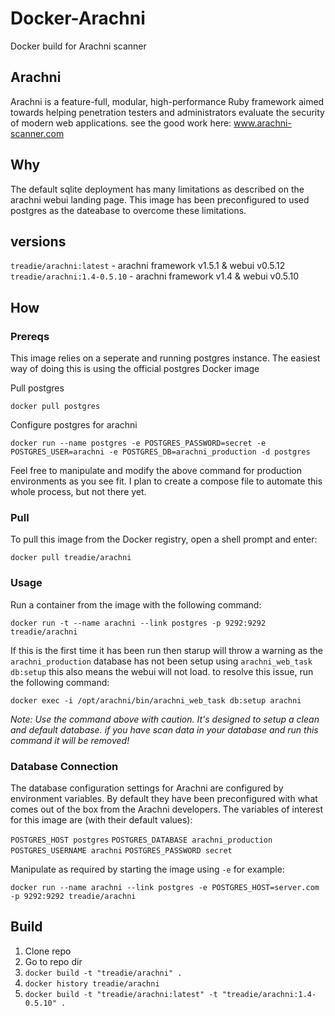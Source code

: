 # Docker-Arachni
Docker build for Arachni scanner

## Arachni
Arachni is a feature-full, modular, high-performance Ruby framework aimed towards helping penetration testers and administrators evaluate the security of modern web applications. see the good work here: www.arachni-scanner.com

## Why
The default sqlite deployment has many limitations as described on the arachni webui landing page. This image has been preconfigured to used postgres as the dateabase to overcome these limitations.

## versions
`treadie/arachni:latest` - arachni framework v1.5.1 & webui v0.5.12
`treadie/arachni:1.4-0.5.10` - arachni framework v1.4 & webui v0.5.10

## How

### Prereqs
This image relies on a seperate and running postgres instance. The easiest way of doing this is using the official postgres Docker image

Pull postgres

`docker pull postgres`

Configure postgres for arachni

`docker run --name postgres -e POSTGRES_PASSWORD=secret -e POSTGRES_USER=arachni -e POSTGRES_DB=arachni_production -d postgres`

Feel free to manipulate and modify the above command for production environments as you see fit. I plan to create a compose file to automate this whole process, but not there yet.

### Pull
To pull this image from the Docker registry, open a shell prompt and enter:

`docker pull treadie/arachni`

### Usage
Run a container from the image with the following command:

`docker run -t --name arachni --link postgres -p 9292:9292 treadie/arachni`

If this is the first time it has been run then starup will throw a warning as the `arachni_production` database has not been setup using `arachni_web_task db:setup` this also means the webui will not load. to resolve this issue, run the following command: 

`docker exec -i /opt/arachni/bin/arachni_web_task db:setup arachni`

_Note: Use the command above with caution. It's designed to setup a clean and default database. if you have scan data in your database and run this command it will be removed!_

### Database Connection
The database configuration settings for Arachni are configured by environment variables. By default they have been preconfigured with what comes out of the box from the Arachni developers. The variables of interest for this image are (with their default values):

`POSTGRES_HOST postgres`
`POSTGRES_DATABASE arachni_production`
`POSTGRES_USERNAME arachni`
`POSTGRES_PASSWORD secret`

Manipulate as required by starting the image using `-e` for example:

`docker run --name arachni --link postgres -e POSTGRES_HOST=server.com -p 9292:9292 treadie/arachni`

## Build

1. Clone repo
2. Go to repo dir
3. `docker build -t "treadie/arachni" .`
4. `docker history treadie/arachni` 
5. `docker build -t "treadie/arachni:latest" -t "treadie/arachni:1.4-0.5.10" .`
